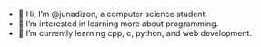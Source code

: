 - 👋 Hi, I’m @junadizon, a computer science student.
- 👀 I’m interested in learning more about programming.
- 🌱 I’m currently learning cpp, c, python, and web development.

<!---
junadizon/junadizon is a ✨ special ✨ repository because its `README.md` (this file) appears on your GitHub profile.
You can click the Preview link to take a look at your changes.
--->
